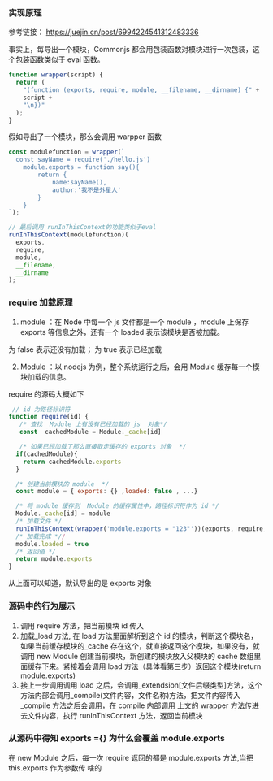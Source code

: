 ### 实现原理

参考链接： https://juejin.cn/post/6994224541312483336

事实上，每导出一个模块，Commonjs 都会用包装函数对模块进行一次包装，这个包装函数类似于 eval 函数。

```js
function wrapper(script) {
  return (
    "(function (exports, require, module, __filename, __dirname) {" +
    script +
    "\n})"
  );
}
```

假如导出了一个模块，那么会调用 warpper 函数

```js
const modulefunction = wrapper(`
  const sayName = require('./hello.js')
    module.exports = function say(){
        return {
            name:sayName(),
            author:'我不是外星人'
        }
    }
`);

// 最后调用 runInThisContext的功能类似于eval
runInThisContext(modulefunction)(
  exports,
  require,
  module,
  __filename,
  __dirname
);
```

### require 加载原理

1. module ：在 Node 中每一个 js 文件都是一个 module ，module 上保存 exports 等信息之外，还有一个 loaded 表示该模块是否被加载。

为 false 表示还没有加载；
为 true 表示已经加载

2. Module ：以 nodejs 为例，整个系统运行之后，会用 Module 缓存每一个模块加载的信息。

require 的源码大概如下

```js
 // id 为路径标识符
function require(id) {
   /* 查找  Module 上有没有已经加载的 js  对象*/
   const  cachedModule = Module._cache[id]

   /* 如果已经加载了那么直接取走缓存的 exports 对象  */
  if(cachedModule){
    return cachedModule.exports
  }

  /* 创建当前模块的 module  */
  const module = { exports: {} ,loaded: false , ...}

  /* 将 module 缓存到  Module 的缓存属性中，路径标识符作为 id */
  Module._cache[id] = module
  /* 加载文件 */
  runInThisContext(wrapper('module.exports = "123"'))(exports, require, module, __filename, __dirname)
  /* 加载完成 *//
  module.loaded = true
  /* 返回值 */
  return module.exports
}

```

从上面可以知道，默认导出的是 exports 对象

### 源码中的行为展示

1. 调用 require 方法，把当前模块 id 传入
2. 加载\_load 方法, 在 load 方法里面解析到这个 id 的模块，判断这个模块名，如果当前缓存模块的\_cache 存在这个，就直接返回这个模块，如果没有，就调用 new Module 创建当前模块，新创建的模块放入父模块的 cache 数组里面缓存下来。紧接着会调用 load 方法（具体看第三步）返回这个模块(return module.exports)
3. 接上一步调用调用 load 之后，会调用\_extendsion[文件后缀类型]方法，这个方法内部会调用\_compile(文件内容，文件名称)方法，把文件内容传入\_compile 方法之后会调用，在 compile 内部调用
   上文的 wrapper 方法传进去文件内容，执行 runInThisContext 方法，返回当前模块

### 从源码中得知 exports ={} 为什么会覆盖 module.exports

在 new Module 之后，每一次 require 返回的都是 module.exports 方法,当把 this.exports 作为参数传
啥的
